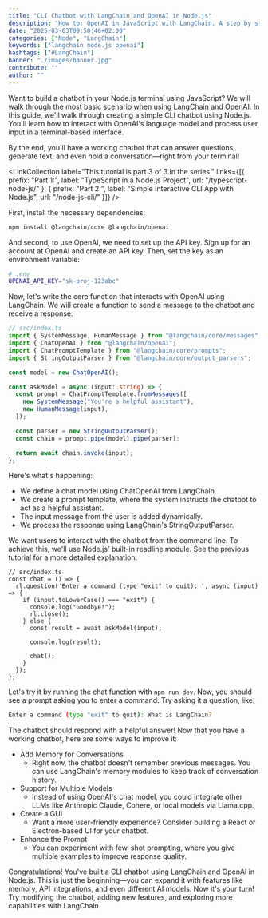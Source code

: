 ```yaml
---
title: "CLI Chatbot with LangChain and OpenAI in Node.js"
description: "How to: OpenAI in JavaScript with LangChain. A step by step example on how to use the OpenAI API in JavaScript with LangChain ..."
date: "2025-03-03T09:50:46+02:00"
categories: ["Node", "LangChain"]
keywords: ["langchain node.js openai"]
hashtags: ["#LangChain"]
banner: "./images/banner.jpg"
contribute: ""
author: ""
---
```


<Sponsorship />

Want to build a chatbot in your Node.js terminal using JavaScript? We will walk through the most basic scenario when using LangChain and OpenAI. In this guide, we'll walk through creating a simple CLI chatbot using Node.js. You'll learn how to interact with OpenAI's language model and process user input in a terminal-based interface.

By the end, you'll have a working chatbot that can answer questions, generate text, and even hold a conversation—right from your terminal!

<LinkCollection label="This tutorial is part 3 of 3 in the series." links={[{ prefix: "Part 1:", label: "TypeScript in a Node.js Project", url: "/typescript-node-js/" }, { prefix: "Part 2:", label: "Simple Interactive CLI App with Node.js", url: "/node-js-cli/" }]} />

First, install the necessary dependencies:

```sh
npm install @langchain/core @langchain/openai
```

And second, to use OpenAI, we need to set up the API key. Sign up for an account at OpenAI and create an API key. Then, set the key as an environment variable:

```sh
# .env
OPENAI_API_KEY="sk-proj-123abc"
```

Now, let's write the core function that interacts with OpenAI using LangChain. We will create a function to send a message to the chatbot and receive a response:

```ts
// src/index.ts
import { SystemMessage, HumanMessage } from "@langchain/core/messages";
import { ChatOpenAI } from "@langchain/openai";
import { ChatPromptTemplate } from "@langchain/core/prompts";
import { StringOutputParser } from "@langchain/core/output_parsers";

const model = new ChatOpenAI();

const askModel = async (input: string) => {
  const prompt = ChatPromptTemplate.fromMessages([
    new SystemMessage("You're a helpful assistant"),
    new HumanMessage(input),
  ]);

  const parser = new StringOutputParser();
  const chain = prompt.pipe(model).pipe(parser);

  return await chain.invoke(input);
};
```

Here's what's happening:

- We define a chat model using ChatOpenAI from LangChain.
- We create a prompt template, where the system instructs the chatbot to act as a helpful assistant.
- The input message from the user is added dynamically.
- We process the response using LangChain's StringOutputParser.

We want users to interact with the chatbot from the command line. To achieve this, we'll use Node.js' built-in readline module. See the previous tutorial for a more detailed explanation:

```ts{8}
// src/index.ts
const chat = () => {
  rl.question('Enter a command (type "exit" to quit): ', async (input) => {
    if (input.toLowerCase() === "exit") {
      console.log("Goodbye!");
      rl.close();
    } else {
      const result = await askModel(input);

      console.log(result);

      chat();
    }
  });
};
```

Let's try it by running the chat function with `npm run dev`. Now, you should see a prompt asking you to enter a command. Try asking it a question, like:

```sh
Enter a command (type "exit" to quit): What is LangChain?
```

The chatbot should respond with a helpful answer! Now that you have a working chatbot, here are some ways to improve it:

- Add Memory for Conversations
  - Right now, the chatbot doesn't remember previous messages. You can use LangChain's memory modules to keep track of conversation history.
- Support for Multiple Models
  - Instead of using OpenAI's chat model, you could integrate other LLMs like Anthropic Claude, Cohere, or local models via Llama.cpp.
- Create a GUI
  - Want a more user-friendly experience? Consider building a React or Electron-based UI for your chatbot.
- Enhance the Prompt
  - You can experiment with few-shot prompting, where you give multiple examples to improve response quality.

Congratulations! You've built a CLI chatbot using LangChain and OpenAI in Node.js. This is just the beginning—you can expand it with features like memory, API integrations, and even different AI models. Now it's your turn! Try modifying the chatbot, adding new features, and exploring more capabilities with LangChain.